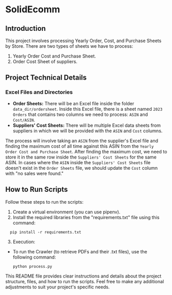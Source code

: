 # SolidEcomm

## Introduction

This project involves processing Yearly Order, Cost, and Purchase Sheets by Store. There are two types of sheets we have to process:

1. Yearly Order Cost and Purchase Sheet.
2. Order Cost Sheet of suppliers.

## Project Technical Details

### Excel Files and Directories
- **Order Sheets:** There will be an Excel file inside the folder `data_dir/ordersheet`. Inside this Excel file, there is a sheet named `2023 Orders` that contains two columns we need to process: `ASIN` and `Cost/ASIN`.
- **Suppliers' Cost Sheets:** There will be multiple Excel data sheets from suppliers in which we will be provided with the `ASIN` and `Cost` columns.

The process will involve taking an `ASIN` from the supplier's Excel file and finding the maximum cost of all time against this ASIN from the `Yearly Order Cost and Purchase Sheet`. After finding the maximum cost, we need to store it in the same row inside the `Suppliers' Cost Sheets` for the same ASIN. In cases where the `ASIN` inside the `Suppliers' Cost Sheets` file doesn't exist in the `Order Sheets` file, we should update the `Cost` column with "no sales were found."

## How to Run Scripts

Follow these steps to run the scripts:

1. Create a virtual environment (you can use pipenv).
2. Install the required libraries from the "requirements.txt" file using this command:
  ```
    pip install -r requirements.txt
  ```
3. Execution:
- To run the Crawler (to retrieve PDFs and their .txt files), use the following command:
  ```
  python process.py
  ```

This README file provides clear instructions and details about the project structure, files, and how to run the scripts. Feel free to make any additional adjustments to suit your project's specific needs.
